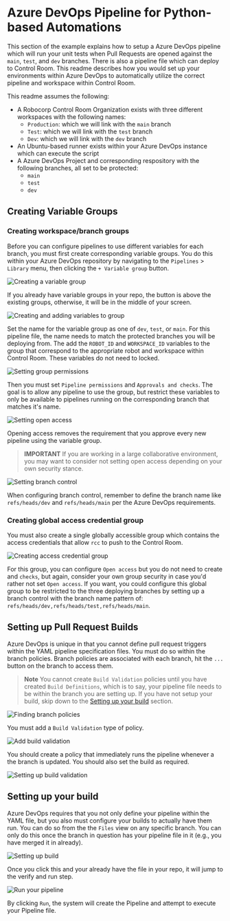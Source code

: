 # Azure DevOps Pipeline for Python-based Automations

This section of the example explains how to setup a Azure DevOps pipeline which will run your unit tests when Pull Requests are opened against the `main`, `test`, and `dev` branches. There is also a pipeline file which can deploy to Control Room. This readme describes how you would set up your environments within Azure DevOps to automatically utilize the correct pipeline and workspace within Control Room.

This readme assumes the following:

* A Robocorp Control Room Organization exists with three different workspaces with the following names:
    * `Production`: which we will link with the `main` branch
    * `Test`: which we will link with the `test` branch
    * `Dev`: which we will link with the `dev` branch
* An Ubuntu-based runner exists within your Azure DevOps instance which can execute the script
* A Azure DevOps Project and corresponding respository with the following branches, all set to be protected:
    * `main`
    * `test`
    * `dev`


## Creating Variable Groups

### Creating workspace/branch groups

Before you can configure pipelines to use different variables for each branch, you must first create corresponding variable groups. You do this within your Azure DevOps repository by navigating to the `Pipelines` > `Library` menu, then clicking the `+ Variable group` button.

![Creating a variable group](./img/ado_create_variable_group.png)

If you already have variable groups in your repo, the button is above the existing groups, otherwise, it will be in the middle of your screen.

![Creating and adding variables to group](./img/ado_adding_variables_to_group.png)

Set the name for the variable group as one of `dev`, `test`, or `main`. For this pipeline file, the name needs to match the protected branches you will be deploying from. The add the `ROBOT_ID` and `WORKSPACE_ID` variables to the group that correspond to the appropriate robot and workspace within Control Room. These variables do not need to locked.

![Setting group permissions](./img/ado_set_pipeline_permissions_checks.png)

Then you must set `Pipeline permissions` and `Approvals and checks`. The goal is to allow any pipeline to use the group, but restrict these variables to only be available to pipelines running on the corresponding branch that matches it's name.

![Setting open access](./img/ado_set_pipeline_open_access.png)

Opening access removes the requirement that you approve every new pipeline using the variable group.

> **IMPORTANT** If you are working in a large collaborative environment, you may want to consider not setting open access depending on your own security stance.

![Setting branch control](./img/ado_add_branch_control_check.png)

When configuring branch control, remember to define the branch name like `refs/heads/dev` and `refs/heads/main` per the Azure DevOps requirements.

### Creating global access credential group

You must also create a single globally accessible group which contains the access credentials that allow `rcc` to push to the Control Room.

![Creating access credential group](./img/ado_create_control_room_credentials_group.png)

For this group, you can configure `Open access` but you do not need to create and `checks`, but again, consider your own group security in case you'd rather not set `Open access`. If you want, you could configure this global group to be restricted to the three deploying branches by setting up a branch control with the branch name pattern of: `refs/heads/dev,refs/heads/test,refs/heads/main`.

## Setting up Pull Request Builds

Azure DevOps is unique in that you cannot define pull request triggers within the YAML pipeline specification files. You must do so within the branch policies. Branch policies are associated with each branch, hit the `...` button on the branch to access them.

> **Note** You cannot create `Build Validation` policies until you have created `Build Definitions`, which is to say, your pipeline file needs to be within the branch you are setting up. If you have not setup your build, skip down to the [Setting up your build](#setting-up-your-build) section.

![Finding branch policies](./img/ado_find_branch_policies.png)

You must add a `Build Validation` type of policy.

![Add build validation](./img/ado_add_build_validation.png)

You should create a policy that immediately runs the pipeline whenever a the branch is updated. You should also set the build as required.

![Setting up build validation](./img/ado_create_build_validation_policy.png.png)


## Setting up your build

Azure DevOps requires that you not only define your pipeline within the YAML file, but you also must configure your builds to actually have them run. You can do so from the the `Files` view on any specific branch. You can only do this once the branch in question has your pipeline file in it (e.g., you have merged it in already).

![Setting up build](./img/ado_setting_up_build_on_dev.png)

Once you click this and your already have the file in your repo, it will jump to the verify and run step.

![Run your pipeline](./img/ado_run_your_pipeline.png)

By clicking `Run`, the system will create the Pipeline and attempt to execute your Pipeline file.











